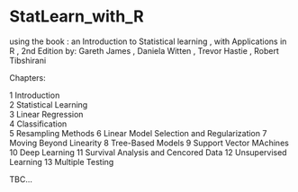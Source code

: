 # StatLearn_with_R
using the book : an Introduction to Statistical learning , with Applications in R , 2nd Edition
by: Gareth James , Daniela Witten , Trevor Hastie , Robert Tibshirani

Chapters:

1 Introduction\
2 Statistical Learning\
3 Linear Regression\
4 Classification\
5 Resampling Methods
6 Linear Model Selection and Regularization
7 Moving Beyond Linearity
8 Tree-Based Models
9 Support Vector MAchines
10 Deep Learning
11 Survival Analysis and Cencored Data
12 Unsupervised Learning
13 Multiple Testing

TBC...
